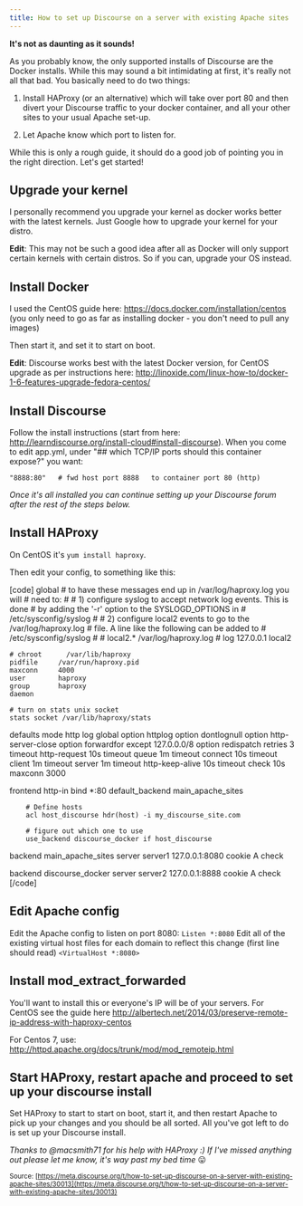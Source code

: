 ```yaml
---
title: How to set up Discourse on a server with existing Apache sites
---
```


**It's not as daunting as it sounds!**

As you probably know, the only supported installs of Discourse are the Docker installs. While this may sound a bit intimidating at first, it's really not all that bad. You basically need to do two things:

1. Install HAProxy (or an alternative) which will take over port 80 and then divert your Discourse traffic to your docker container, and all your other sites to your usual Apache set-up.

2. Let Apache know which port to listen for.

While this is only a rough guide, it should do a good job of pointing you in the right direction. Let's get started!

## Upgrade your kernel

I personally recommend you upgrade your kernel as docker works better with the latest kernels. Just Google how to upgrade your kernel for your distro. 

**Edit**: This may not be such a good idea after all as Docker will only support certain kernels with certain distros. So if you can, upgrade your OS instead.

## Install Docker

I used the CentOS guide here: https://docs.docker.com/installation/centos (you only need to go as far as installing docker - you don't need to pull any images)

Then start it, and set it to start on boot.

**Edit**: Discourse works best with the latest Docker version, for CentOS upgrade as per instructions here: http://linoxide.com/linux-how-to/docker-1-6-features-upgrade-fedora-centos/

## Install Discourse

Follow the install instructions (start from here: http://learndiscourse.org/install-cloud#install-discourse). When you come to edit app.yml, under "## which TCP/IP ports should this container expose?" you want:

`"8888:80"   # fwd host port 8888   to container port 80 (http)`

*Once it's all installed you can continue setting up your Discourse forum after the rest of the steps below.*

## Install HAProxy

On CentOS it's  ```yum install haproxy```.

Then edit your config, to something like this:

[code]
global
    # to have these messages end up in /var/log/haproxy.log you will
    # need to:
    #
    # 1) configure syslog to accept network log events.  This is done
    #    by adding the '-r' option to the SYSLOGD_OPTIONS in
    #    /etc/sysconfig/syslog
    #
    # 2) configure local2 events to go to the /var/log/haproxy.log
    #   file. A line like the following can be added to
    #   /etc/sysconfig/syslog
    #
    #    local2.*                       /var/log/haproxy.log
    #
    log         127.0.0.1 local2
 
    # chroot      /var/lib/haproxy
    pidfile     /var/run/haproxy.pid
    maxconn     4000
    user        haproxy
    group       haproxy
    daemon
 
    # turn on stats unix socket
    stats socket /var/lib/haproxy/stats
 
defaults
    mode                    http
    log                     global
    option                  httplog
    option                  dontlognull
    option http-server-close
    option forwardfor       except 127.0.0.0/8
    option                  redispatch
    retries                 3
    timeout http-request    10s
    timeout queue           1m
    timeout connect         10s
    timeout client          1m
    timeout server          1m
    timeout http-keep-alive 10s
    timeout check           10s
    maxconn                 3000
 
 
frontend http-in
        bind *:80
        default_backend main_apache_sites
 
        # Define hosts
        acl host_discourse hdr(host) -i my_discourse_site.com
 
        # figure out which one to use
        use_backend discourse_docker if host_discourse
 
backend main_apache_sites
    server server1 127.0.0.1:8080 cookie A check
 
backend discourse_docker
    server server2 127.0.0.1:8888 cookie A check
[/code]


## Edit Apache config

Edit the Apache config to listen on port 8080: `Listen *:8080`
Edit all of the existing virtual host files for each domain to reflect this change (first line should read) `<VirtualHost *:8080>`


## Install mod_extract_forwarded

You'll want to install this or everyone's IP will be of your servers. For CentOS see the guide here http://albertech.net/2014/03/preserve-remote-ip-address-with-haproxy-centos

For Centos 7, use: http://httpd.apache.org/docs/trunk/mod/mod_remoteip.html


## Start HAProxy, restart apache and proceed to set up your discourse install

Set HAProxy to start to start on boot, start it, and then restart Apache to pick up your changes and you should be all sorted. All you've got left to do is set up your Discourse install.

*Thanks to @macsmith71 for his help with HAProxy :)*
*If I've missed anything out please let me know, it's way past my bed time* :stuck_out_tongue:

<small class="documentation-source">Source: [https://meta.discourse.org/t/how-to-set-up-discourse-on-a-server-with-existing-apache-sites/30013](https://meta.discourse.org/t/how-to-set-up-discourse-on-a-server-with-existing-apache-sites/30013)</small>
